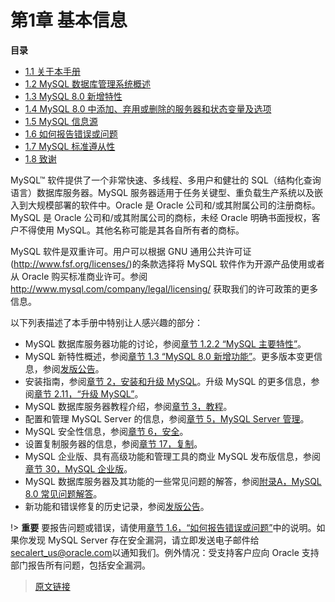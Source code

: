 # 第1章 基本信息

**目录**

- [1.1 关于本手册](/1/1.1/manual-info)
- [1.2 MySQL 数据库管理系统概述](/1/1.2/what-is)
- [1.3 MySQL 8.0 新增特性](/1/1.3/mysql-nutshell)
- [1.4 MySQL 8.0 中添加、弃用或删除的服务器和状态变量及选项](/1/1.4/added-deprecated-removed)
- [1.5 MySQL 信息源](/1/1.5/information-sources)
- [1.6 如何报告错误或问题](/1/1.6/bug-reports)
- [1.7 MySQL 标准遵从性](/1/1.7/compatibility)
- [1.8 致谢](/1/1.8/credits)

MySQL™ 软件提供了一个非常快速、多线程、多用户和健壮的 SQL（结构化查询语言）数据库服务器。MySQL 服务器适用于任务关键型、重负载生产系统以及嵌入到大规模部署的软件中。Oracle 是 Oracle 公司和/或其附属公司的注册商标。MySQL 是 Oracle 公司和/或其附属公司的商标，未经 Oracle 明确书面授权，客户不得使用 MySQL。其他名称可能是其各自所有者的商标。

MySQL 软件是双重许可。用户可以根据 GNU 通用公共许可证(http://www.fsf.org/licenses/)的条款选择将 MySQL 软件作为开源产品使用或者从 Oracle 购买标准商业许可。参阅  http://www.mysql.com/company/legal/licensing/ 获取我们的许可政策的更多信息。

以下列表描述了本手册中特别让人感兴趣的部分：

- MySQL 数据库服务器功能的讨论，参阅[章节 1.2.2 “MySQL 主要特性”](/1/1.2/features)。
- MySQL 新特性概述，参阅[章节 1.3 “MySQL 8.0 新增功能”](/1/1.3/mysql-nutshell)。更多版本变更信息，参阅[发版公告](https://dev.mysql.com/doc/relnotes/mysql/8.0/en/)。
- 安装指南，参阅[章节 2，安装和升级 MySQL](/1/installing)。升级 MySQL 的更多信息，参阅[章节 2.11，“升级 MySQL”](/2/2.11/upgrading)。
- MySQL 数据库服务器教程介绍，参阅[章节 3，教程](/3/tutorial)。
- 配置和管理 MySQL Server 的信息，参阅[章节 5，MySQL Server 管理](/5/server-administration)。
- MySQL 安全性信息，参阅[章节 6，安全](/6/security)。
- 设置复制服务器的信息，参阅[章节 17，复制](/17/replication)。
- MySQL 企业版、具有高级功能和管理工具的商业 MySQL 发布版信息，参阅[章节 30，MySQL 企业版](/30/mysql-enterprise)。
- MySQL 数据库服务器及其功能的一些常见问题的解答，参阅[附录A，MySQL 8.0 常见问题解答](/appendix_a/faqs)。
- 新功能和错误修复的历史记录，参阅[发版公告](https://dev.mysql.com/doc/relnotes/mysql/8.0/en/)。

!> **重要** 要报告问题或错误，请使用[章节 1.6，“如何报告错误或问题”](/1/1.6/bug-reports)中的说明。如果你发现 MySQL Server 存在安全漏洞，请立即发送电子邮件给<secalert_us@oracle.com>以通知我们。例外情况：受支持客户应向 Oracle 支持部门报告所有问题，包括安全漏洞。

> [原文链接](https://dev.mysql.com/doc/refman/8.0/en/introduction.html)
